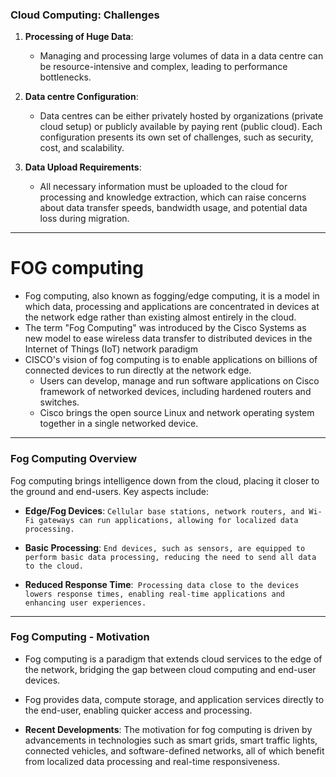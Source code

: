 ### Cloud Computing: Challenges

1. **Processing of Huge Data**:
   - Managing and processing large volumes of data in a data centre can be resource-intensive and complex, leading to performance bottlenecks.

2. **Data centre Configuration**:
   - Data centres can be either privately hosted by organizations (private cloud setup) or publicly available by paying rent (public cloud). Each configuration presents its own set of challenges, such as security, cost, and scalability.

3. **Data Upload Requirements**:
   - All necessary information must be uploaded to the cloud for processing and knowledge extraction, which can raise concerns about data transfer speeds, bandwidth usage, and potential data loss during migration.


---

# FOG computing

- Fog computing, also known as fogging/edge computing, it is a model in which data, processing and applications are concentrated in devices at the network edge rather than existing almost entirely in the cloud.
- The term "Fog Computing" was introduced by the Cisco Systems as new model to ease wireless data transfer to distributed devices in the Internet of Things (IoT) network paradigm
- CISCO's vision of fog computing is to enable applications on billions of connected devices to run directly at the network edge.
  - Users can develop, manage and run software applications on Cisco framework of networked devices, including hardened routers  and     switches.
  - Cisco brings the open source Linux and network operating system together in a single networked device.
---

### Fog Computing Overview

Fog computing brings intelligence down from the cloud, placing it closer to the ground and end-users. Key aspects include:

- **Edge/Fog Devices**:    `Cellular base stations, network routers, and Wi-Fi gateways can run applications, allowing for localized data processing.`


- **Basic Processing**: `End devices, such as sensors, are equipped to perform basic data processing, reducing the need to send all data to the cloud.`

- **Reduced Response Time**:` Processing data close to the devices lowers response times, enabling real-time applications and enhancing user experiences.`


----
### Fog Computing - Motivation

-  Fog computing is a paradigm that extends cloud services to the edge of the network, bridging the gap between cloud computing and end-user devices.

- Fog provides data, compute storage, and application services directly to the end-user, enabling quicker access and processing.

- **Recent Developments**: The motivation for fog computing is driven by advancements in technologies such as smart grids, smart traffic lights, connected vehicles, and software-defined networks, all of which benefit from localized data processing and real-time responsiveness.


